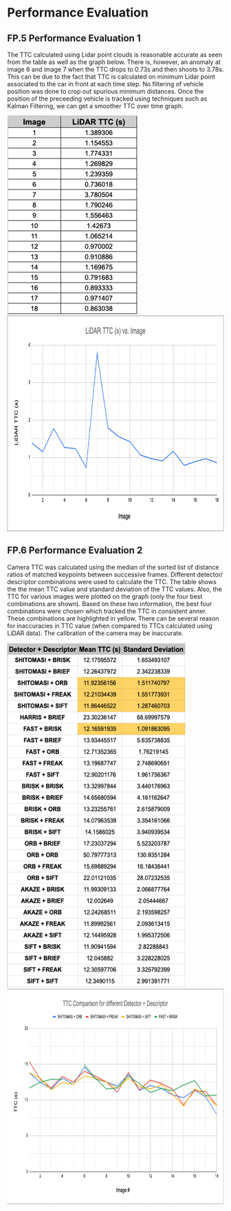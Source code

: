 # Performance Evaluation

## FP.5 Performance Evaluation 1

The TTC calculated using Lidar point clouds is reasonable accurate as seen from the table as well as the graph below. There is, however, an anomaly at image 6 and image 7 when the TTC drops to 0.73s and then shoots to 3.78s. This can be due to the fact that TTC is calculated on minimum Lidar point associated to the car in front at each time step. No filtering of vehicle position was done to crop out spurious minimum distances. Once the position of the preceeding vehicle is tracked using techniques such as Kalman Filtering, we can get a smoother TTC over time graph. 

<img src="images/LiDAR_Summary.png" width="302" height="461" />

<img src="images/LiDAR_TTC_Graph.png" width="808" height="500" />

## FP.6 Performance Evaluation 2

Camera TTC was calculated using the median of the sorted list of distance ratios of matched keypoints between successive frames. Different detector/ descriptor combinations were used to calculate the TTC. The table shows the the mean TTC value and standard deviation of the TTC values. Also, the TTC for various images were plotted on the graph (only the four best combinations are shown). Based on these two information, the best four combinations were chosen which tracked the TTC in consistent anner. These combinations are highlighted in yellow. 
There can be several reason for inaccuracies in TTC value (when compared to TTCs calculated using LiDAR data). The calibration of the camera may be inaccurate. 

<img src="images/Det_Desc_Evaluation.png" width="414" height="800" />

<img src="images/Camera_TTC_Comp.png" width="808" height="500" />